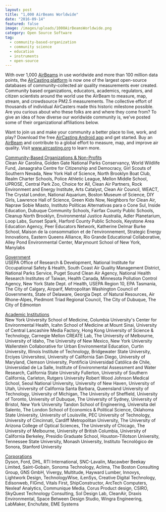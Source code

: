 ```yaml
---
layout: post
title: "1,000 AirBeams Worldwide"
date: "2016-09-14"
featured: false
image: /images/uploads/1000AirBeamsWorldwide.png
category: Open Source Software
tag:
  - community-based-organization
  - community science
  - education
  - instruments
  - open-source
---
```


<p>With over 1,000 <a title="AirBeams" href="https://www.habitatmap.org/airbeam" target="_blank">AirBeams</a> in use worldwide and more than 100 million data points, the <a title="AirCasting Platform" href="http://aircasting.org/" target="_blank">AirCasting platform</a> is now one of the largest open-source databases of community-collected air quality measurements ever created. Community based organizations, educators, academics, regulators, and citizen scientists around the world use the AirBeam to measure, map, stream, and crowdsource PM2.5 measurements. The collective effort of thousands of individual AirCasters made this historic milestone possible. Are you curious about who these folks are and where they come from? To give an idea of how diverse our worldwide community is, we’ve posted some of their organizational affiliations below.</p>
<p>Want to join us and make your community a better place to live, work, and play? Download the free <a title="AirCasting App" href="https://play.google.com/store/apps/details?id=pl.llp.aircasting&amp;hl=en" target="_blank">AirCasting Android app</a> and get started. Buy an <a title="AirBeam" href="https://www.habitatmap.org/airbeam" target="_blank">AirBeam</a> and contribute to a global effort to measure, map, and improve air quality. Visit <a title="AirCasting.org" href="http://aircasting.org/" target="_blank">www.aircasting.org</a> to learn more.</p>
<p><span style="text-decoration: underline;">Community-Based Organizations &amp; Non-Profits</span><br />
Clean Air Carolina, Golden Gate National Parks Conservancy, World Wildlife Fund, Janaagraha Centre for Citizenship and Democracy, Girl Scouts of Southern Nevada, New York Hall of Science, North Brooklyn Boat Club, Realm Charter Schools, Police Athletic League, Mellon Middle School, UPROSE, Central Park Zoo, Choice for All, Clean Air Partners, Rock Environment and Energy Institute, Arts Catalyst, Clean Air Council, WEACT, The Crystal London, National Aquarium, Boston Museum of Science, DIY Girls, Lawrence Hall of Science, Green Kids Now, Neighbors for Clean Air, Napraw Sobie Miasto, Instituto Políticas Alternativas para o Cone Sul, Inside Education, Dubuque Community Schools, Fairfax County Public Schools, Cleanup North Brooklyn, Environmental Justice Australia, Adler Planetarium, Loop Labs, Sunset Spark, Harford County Public Schools, Keystone Area Education Agency, Peer Educators Network, Katherine Delmar Burke School, Maison de la consommation et de l'environnement, Strategic Energy Innovations, Eastern Queens Alliance, Rio Grande Educational Collaborative, Alley Pond Environmental Center, Marymount School of New York, Manylabs</p>
<p><span style="text-decoration: underline;">Government</span><br />
USEPA Office of Research &amp; Development, National Institute for Occupational Safety &amp; Health, South Coast Air Quality Management District, National Parks Service, Puget Sound Clean Air Agency, National Health Research Institutes of Taiwan, Health Canada, Minnesota Pollution Control Agency, New York State Dept. of Health, USEPA Region 10, EPA Tasmania, The City of Calgary, Airparif, Metropolitan Washington Council of Governments, State of Delaware, Georgia Dept. of Natural Resources, Air Rhone-Alpes, Piedmont Triad Regional Council, The City of Dubuque, The City of Edmonton</p>
<p><span style="text-decoration: underline;">Academic Institutions</span><br />
New York University School of Medicine, Columbia University's Center for Environmental Health, Icahn School of Medicine at Mount Sinai, University of Central Lancashire Media Factory, Hong Kong University of Science &amp; Technology, Carnegie Mellon CREATE Lab, The University of Melbourne, University of Idaho, The University of New Mexico, New York University Wallerstein Collaborative for Urban Environmental Education, Curtin University, Illinois Institute of Technology, Bridgewater State University, Erciyes Universitesi, University of California San Diego, University of Maryland, Clemson University, Pontificia Universidad Católica de Chile, Universidad de La Salle, Institute of Environmental Assessment and Water Research, California State University Fullerton, University of Southern California, Carleton, Rutgers University Robert Wood Johnson Medical School, Seoul National University, University of New Haven, University of Utah, University of California Santa Barbara, Queensland University of Technology, University of Michigan, The University of Sheffield, University of Toronto, University of Dubuque, The University of Sydney, University of Bristol, New York University Tandon School of Engineering, Universita del Salento, The London School of Economics &amp; Political Science, Oklahoma State University, University of Louisville, PEC University of Technology, University of Cincinnati, Cardiff Metropolitan University, The University of Arizona College of Optical Sciences, The University of Chicago, The University of Melbourne, University of British Columbia, University of California Berkeley, Presidio Graduate School, Houston-Tillotson University, Tennessee State University, Monash University, Instituto Tecnológico de Sonora, Stanford University</p>
<p><span style="text-decoration: underline;">Corporations</span><br />
Dyson, Ford, DHL, RTI International, SNC-Lavalin, Macawber Beekay Limited, Saint-Gobain, Sonoma Technology, Aclima, The Boston Consulting Group, GNS GmbH, Vivergy, Multitude, Hayward Lumber, Innovys, Lightwork Design, TechnologyWise, iLenSys, Creative Digital Technology, Edisonweb, FIGmd, Vitals First, ShipConstructor, ArcTech Computers, Nexleaf Analytics, Communique Media, Corus Product design, CSIRO, SkyQuest Technology Consulting, Sol Design Lab, CleanAir, Draxis Environmental, Space Between Design Studio, Wingra Engineering, LabMaker, Enchufate, EME Systems</p>
